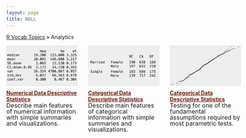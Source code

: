 ```yaml
---
layout: page
title: NULL
---
```


[R Vocab Topics](index) &#187; Analytics

<STYLE TYPE="text/css"> 
<!-- 
.nomargin {
  margin-top: 0px;
  padding: 0px;
}

.headmargin {
  margin-top: 10px;
  margin-bottom: 0px;
  padding: 0px;
}
--> 
</STYLE>



<div style="width: 125%;">

<div style="float: left; width: 30%; margin-right: 1em;">

<a href="http://bradleyboehmke.github.io/tutorials/descriptives_numeric">
<img src="/public/images/analytics/descriptives/descriptive_stats_numeric_icon2.png" style="display: block; margin: auto;" />
</a>

<h4 class="headmargin"><a href="http://bradleyboehmke.github.io/tutorials/descriptives_numeric"><font color="#821122;">Numerical Data Descriptive Statistics</font></a></h4>
<p class="nomargin" style="line-height:1.0"><font size="3">Describe main features of numerical information with simple summaries and visualizations.</font></p>


</div>
 
<div style="float: left; width: 30%; margin-right: 1em; margin-left: 1em;">

<a href="http://bradleyboehmke.github.io/tutorials/descriptives_categorical">
<img src="/public/images/analytics/descriptives/descriptive_stats_categorical_icon.png" style="display: block; margin: auto;" />
</a>

<h4 class="headmargin"><a href="http://bradleyboehmke.github.io/tutorials/descriptives_categorical"><font color="#821122;">Categorical Data Descriptive Statistics</font></a></h4>
<p class="nomargin" style="line-height:1.0"><font size="3">Describe main features of categorical information with simple summaries and visualizations.</font></p>

 
</div>
 
 
<div style="float: left; width: 30%; margin-left: 1em;">

<a href="http://bradleyboehmke.github.io/tutorials/assumptions_normality">
<img src="/public/images/analytics/normality/assumption_normality_icon.png" style="display: block; margin: auto;" />
</a>

<h4 class="headmargin"><a href="http://bradleyboehmke.github.io/tutorials/assumptions_normality"><font color="#821122;">Categorical Data Descriptive Statistics</font></a></h4>
<p class="nomargin" style="line-height:1.0"><font size="3">Testing for one of the fundamental assumptions required by most parametric tests.</font></p>

</div>

<br style="clear: left;" />
</div>

